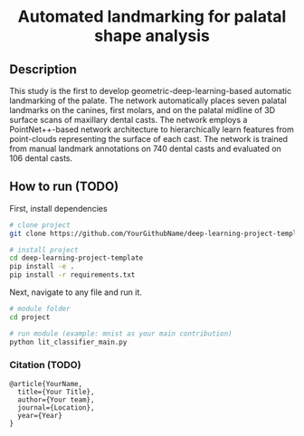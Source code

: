 <!-- ### Deep learning project seed -->
<!-- Use this seed to start new deep learning / ML projects. -->

<!-- - Built in setup.py -->
<!-- - Built in requirements -->
<!-- - Examples with MNIST -->
<!-- - Badges -->
<!-- - Bibtex -->

<!-- #### Goals   -->
<!-- The goal of this seed is to structure ML paper-code the same so that work can easily be extended and replicated.    -->

<!-- ### DELETE EVERYTHING ABOVE FOR YOUR PROJECT   -->
 
<!-- --- -->

<div align="center">
 
# Automated landmarking for palatal shape analysis     

<!-- [![Paper](http://img.shields.io/badge/paper-arxiv.1001.2234-B31B1B.svg)](https://www.nature.com/articles/nature14539) -->
<!-- [![Conference](http://img.shields.io/badge/NeurIPS-2019-4b44ce.svg)](https://papers.nips.cc/book/advances-in-neural-information-processing-systems-31-2018) -->
<!-- [![Conference](http://img.shields.io/badge/ICLR-2019-4b44ce.svg)](https://papers.nips.cc/book/advances-in-neural-information-processing-systems-31-2018) -->
<!-- [![Conference](http://img.shields.io/badge/AnyConference-year-4b44ce.svg)](https://papers.nips.cc/book/advances-in-neural-information-processing-systems-31-2018)   -->
<!--
ARXIV   
[![Paper](http://img.shields.io/badge/arxiv-math.co:1480.1111-B31B1B.svg)](https://www.nature.com/articles/nature14539)
-->
<!-- ![CI testing](https://github.com/PyTorchLightning/deep-learning-project-template/workflows/CI%20testing/badge.svg?branch=master&event=push) -->


<!--  
Conference   
-->   
</div>
 
## Description   
This study is the first to develop geometric-deep-learning-based automatic landmarking of the palate. The network automatically places seven palatal landmarks on the canines, first molars, and on the palatal midline of 3D surface scans of maxillary dental casts. The network employs a PointNet++-based network architecture to hierarchically learn features from point-clouds representing the surface of each cast. The network is trained from manual landmark annotations  on 740 dental casts and evaluated  on 106 dental casts.

## How to run (TODO)  
First, install dependencies   
```bash
# clone project   
git clone https://github.com/YourGithubName/deep-learning-project-template

# install project   
cd deep-learning-project-template 
pip install -e .   
pip install -r requirements.txt
 ```   
 Next, navigate to any file and run it.   
 ```bash
# module folder
cd project

# run module (example: mnist as your main contribution)   
python lit_classifier_main.py    
```

### Citation (TODO)   
```
@article{YourName,
  title={Your Title},
  author={Your team},
  journal={Location},
  year={Year}
}
```   
